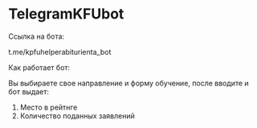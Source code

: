# TelegramKFUbot

Ссылка на бота: 

t.me/kpfuhelperabiturienta_bot

Как работает бот:

Вы выбираете свое направление и форму обучение, после вводите 
и бот выдает: 
1. Место в рейтнге
2. Количество поданных заявлений
